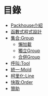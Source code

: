 # 目錄

* [Packhouse介紹]()
* [函數式程式設計]()
* [集合:Group]()
    * [懶加載]()
    * [獨立Group]()
    * [合併Group]()
* [呼叫:Tool]()
* [統一:Mold]()
* [柯里化:Line]()
* [快取:Order]()
* [贊助]()